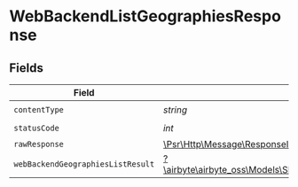 # WebBackendListGeographiesResponse


## Fields

| Field                                                                                                                         | Type                                                                                                                          | Required                                                                                                                      | Description                                                                                                                   |
| ----------------------------------------------------------------------------------------------------------------------------- | ----------------------------------------------------------------------------------------------------------------------------- | ----------------------------------------------------------------------------------------------------------------------------- | ----------------------------------------------------------------------------------------------------------------------------- |
| `contentType`                                                                                                                 | *string*                                                                                                                      | :heavy_check_mark:                                                                                                            | N/A                                                                                                                           |
| `statusCode`                                                                                                                  | *int*                                                                                                                         | :heavy_check_mark:                                                                                                            | N/A                                                                                                                           |
| `rawResponse`                                                                                                                 | [\Psr\Http\Message\ResponseInterface](https://www.php-fig.org/psr/psr-7/#33-psrhttpmessageresponseinterface)                  | :heavy_minus_sign:                                                                                                            | N/A                                                                                                                           |
| `webBackendGeographiesListResult`                                                                                             | [?\airbyte\airbyte_oss\Models\Shared\WebBackendGeographiesListResult](../../models/shared/WebBackendGeographiesListResult.md) | :heavy_minus_sign:                                                                                                            | Successful operation                                                                                                          |